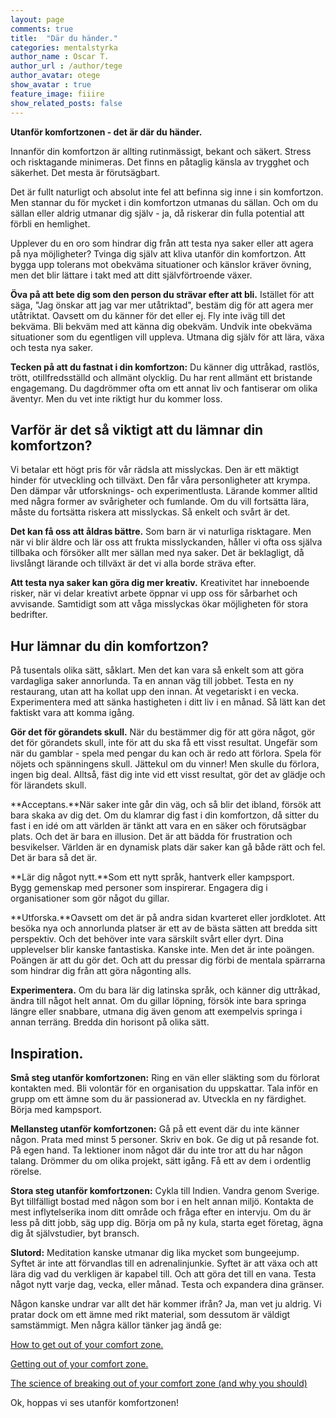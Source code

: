 ```yaml
---
layout: page
comments: true
title:  "Där du händer."
categories: mentalstyrka
author_name : Oscar T.
author_url : /author/tege
author_avatar: otege
show_avatar : true
feature_image: fiiire
show_related_posts: false
---
```


**Utanför komfortzonen - det är där du händer.**

Innanför din komfortzon är allting rutinmässigt, bekant och säkert. Stress och risktagande minimeras.
Det finns en påtaglig känsla av trygghet och säkerhet. Det mesta är förutsägbart. 

Det är fullt naturligt och absolut inte fel att befinna sig inne i sin komfortzon. Men stannar du för mycket i din komfortzon utmanas
du sällan. Och om du sällan eller aldrig utmanar dig själv - ja, då riskerar din fulla potential att förbli en hemlighet. 

Upplever du en oro som hindrar dig från att testa nya saker eller att agera på nya möjligheter? 
Tvinga dig själv att kliva utanför din komfortzon. Att bygga upp tolerans mot obekväma situationer och känslor kräver övning, 
men det blir lättare i takt med att ditt självförtroende växer.

**Öva på att bete dig som den person du strävar efter att bli.** 
Istället för att säga, "Jag önskar att jag var mer utåtriktad", 
bestäm dig för att agera mer utåtriktat. Oavsett om du känner
för det eller ej. Fly inte iväg till det bekväma. Bli bekväm med att känna dig obekväm.
Undvik inte obekväma situationer som du egentligen vill uppleva.
Utmana dig själv för att lära, växa och testa nya saker.

**Tecken på att du fastnat i din komfortzon:**
Du känner dig uttråkad, rastlös, trött, otillfredsställd och allmänt olycklig.
Du har rent allmänt ett bristande engagemang. Du dagdrömmer ofta om ett annat liv och fantiserar om olika äventyr.
Men du vet inte riktigt hur du kommer loss.


## Varför är det så viktigt att du lämnar din komfortzon? 

Vi betalar ett högt pris för vår rädsla att misslyckas. Den är ett mäktigt hinder för utveckling och tillväxt.
Den får våra personligheter att krympa. Den dämpar vår utforsknings- och experimentlusta.
Lärande kommer alltid med några former av svårigheter och fumlande. Om du vill fortsätta lära, måste du fortsätta riskera
att misslyckas. Så enkelt och svårt är det.


**Det kan få oss att åldras bättre.**
Som barn är vi naturliga risktagare. Men när vi blir äldre och lär oss att frukta misslyckanden, håller vi ofta
oss själva tillbaka och försöker allt mer sällan med nya saker. Det är beklagligt, då livslångt lärande och tillväxt är
det vi alla borde sträva efter.

**Att testa nya saker kan göra dig mer kreativ.**
Kreativitet har inneboende risker, när vi delar kreativt arbete öppnar vi upp oss för sårbarhet och avvisande.
Samtidigt som att våga misslyckas ökar möjligheten för stora bedrifter. 

## Hur lämnar du din komfortzon? 

På tusentals olika sätt, såklart. Men det kan vara så enkelt som att göra vardagliga saker annorlunda. Ta en annan väg till jobbet. 
Testa en ny restaurang, utan att ha kollat upp den innan. Ät vegetariskt i en vecka. Experimentera med att sänka hastigheten i ditt liv 
i en månad. Så lätt kan det faktiskt vara att komma igång.



**Gör det för görandets skull.** När du bestämmer dig för att göra något, gör det för görandets skull, inte för att du ska få ett visst 
resultat. Ungefär som när du gamblar - spela med pengar du kan och är redo att förlora. Spela för nöjets och spänningens skull. 
Jättekul om du vinner! Men skulle du förlora, ingen big deal. Alltså, fäst dig inte vid ett visst resultat, gör det av glädje och för
lärandets skull.

**Acceptans.**När saker inte går din väg, och så blir det ibland, försök att bara skaka av dig det. 
Om du klamrar dig fast i din komfortzon, då sitter du fast i en idé om att världen är tänkt att vara en en säker och förutsägbar plats. 
Och det är bara en illusion. Det är att bädda för frustration och besvikelser. Världen är en dynamisk plats där saker kan gå både rätt 
och fel. Det är bara så det är.
 

**Lär dig något nytt.**Som ett nytt språk, hantverk eller kampsport.  
Bygg gemenskap med personer som inspirerar. Engagera dig i organisationer som gör något du gillar.

**Utforska.**Oavsett om det är på andra sidan kvarteret eller jordklotet. 
Att besöka nya och annorlunda platser är ett av de bästa sätten att bredda sitt perspektiv. Och det
behöver inte vara särskilt svårt eller dyrt. Dina upplevelser blir kanske fantastiska. Kanske inte. Men det är inte poängen.
Poängen är att du gör det. Och att du pressar dig förbi de mentala spärrarna som hindrar dig från att göra någonting alls.

**Experimentera.** Om du bara lär dig latinska språk, och känner dig uttråkad, ändra till något helt annat.
Om du gillar löpning, försök inte bara springa längre eller snabbare, utmana dig även genom att exempelvis springa i annan terräng.
Bredda din horisont på olika sätt.



## Inspiration. 


**Små steg utanför komfortzonen:**
Ring en vän eller släkting som du förlorat kontakten med.
Bli volontär för en organisation du uppskattar.
Tala inför en grupp om ett ämne som du är passionerad av.
Utveckla en ny färdighet.
Börja med kampsport.


**Mellansteg utanför komfortzonen:**
Gå på ett event där du inte känner någon. Prata med minst 5 personer.
Skriv en bok.
Ge dig ut på resande fot. På egen hand.
Ta lektioner inom något där du inte tror att du har någon talang.
Drömmer du om olika projekt, sätt igång. Få ett av dem i ordentlig rörelse.


**Stora steg utanför komfortzonen:**
Cykla till Indien.
Vandra genom Sverige.
Byt tillfälligt bostad med någon som bor i en helt annan miljö.
Kontakta de mest inflytelserika inom ditt område och fråga efter en intervju.
Om du är less på ditt jobb, säg upp dig. Börja om på ny kula, starta eget företag, ägna dig åt självstudier, byt bransch. 

**Slutord:** 
Meditation kanske utmanar dig lika mycket
som bungeejump. Syftet är inte att förvandlas till en adrenalinjunkie. Syftet är att växa och
att lära dig vad du verkligen är kapabel till. Och att göra det till en vana.
Testa något nytt varje dag, vecka, eller månad. Testa och expandera dina gränser.

Någon kanske undrar var allt det här kommer ifrån?
Ja, man vet ju aldrig. Vi pratar dock om ett ämne med rikt material, som dessutom är väldigt samstämmigt.
Men några källor tänker jag ändå ge:

<a href="https://psychcentral.com/blog/archives/2015/05/19/how-to-get-out-of-your-comfort-zone"/>How to get out of your comfort zone.</a>

<a href="https://crew.co/blog/getting-out-of-your-comfort-zone-why-its-hard-and-why-you-should/"/>Getting out of your comfort zone.</a>

<a href="http://lifehacker.com/the-science-of-breaking-out-of-your-comfort-zone-and-w-656426705"/>The science of breaking out of your comfort zone (and why you should)</a>

Ok, hoppas vi ses utanför komfortzonen!

